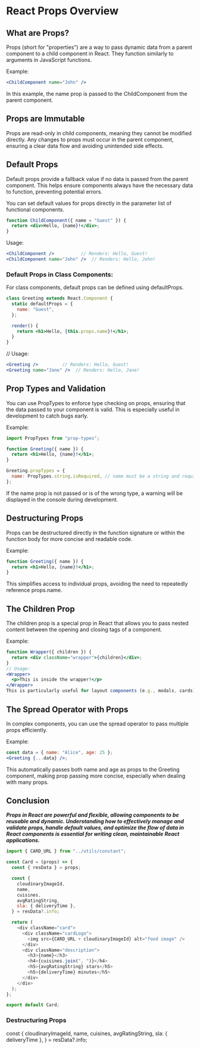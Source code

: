 # React Props Overview

## What are Props?

Props (short for "properties") are a way to pass dynamic data from a parent component to a child component in React. They function similarly to arguments in JavaScript functions.

Example:

```jsx
<ChildComponent name="John" />
```

In this example, the name prop is passed to the ChildComponent from the parent component.

## Props are Immutable

Props are read-only in child components, meaning they cannot be modified directly. Any changes to props must occur in the parent component, ensuring a clear data flow and avoiding unintended side effects.

## Default Props

Default props provide a fallback value if no data is passed from the parent component. This helps ensure components always have the necessary data to function, preventing potential errors.

You can set default values for props directly in the parameter list of functional components.

```jsx
function ChildComponent({ name = "Guest" }) {
  return <div>Hello, {name}!</div>;
}
```

Usage:

```jsx
<ChildComponent />          // Renders: Hello, Guest!
<ChildComponent name="John" />  // Renders: Hello, John!
```

### Default Props in Class Components:

For class components, default props can be defined using defaultProps.

```jsx
class Greeting extends React.Component {
  static defaultProps = {
    name: "Guest",
  };

  render() {
    return <h1>Hello, {this.props.name}!</h1>;
  }
}
```

// Usage:

```jsx
<Greeting />         // Renders: Hello, Guest!
<Greeting name="Jane" />  // Renders: Hello, Jane!
```

## Prop Types and Validation

You can use PropTypes to enforce type checking on props, ensuring that the data passed to your component is valid. This is especially useful in development to catch bugs early.

Example:

```jsx
import PropTypes from "prop-types";

function Greeting({ name }) {
  return <h1>Hello, {name}!</h1>;
}

Greeting.propTypes = {
  name: PropTypes.string.isRequired, // name must be a string and required
};
```

If the name prop is not passed or is of the wrong type, a warning will be displayed in the console during development.

## Destructuring Props

Props can be destructured directly in the function signature or within the function body for more concise and readable code.

Example:

```jsx
function Greeting({ name }) {
  return <h1>Hello, {name}!</h1>;
}
```

This simplifies access to individual props, avoiding the need to repeatedly reference props.name.

## The Children Prop

The children prop is a special prop in React that allows you to pass nested content between the opening and closing tags of a component.

Example:

```jsx
function Wrapper({ children }) {
  return <div className="wrapper">{children}</div>;
}
// Usage:
<Wrapper>
  <p>This is inside the wrapper!</p>
</Wrapper>
This is particularly useful for layout components (e.g., modals, cards) where you want to pass varying content.
```

## The Spread Operator with Props

In complex components, you can use the spread operator to pass multiple props efficiently.

Example:

```jsx
const data = { name: "Alice", age: 25 };
<Greeting {...data} />;
```

This automatically passes both name and age as props to the Greeting component, making prop passing more concise, especially when dealing with many props.

## Conclusion

**_Props in React are powerful and flexible, allowing components to be reusable and dynamic. Understanding how to effectively manage and validate props, handle default values, and optimize the flow of data in React components is essential for writing clean, maintainable React applications._**

```javascript
import { CARD_URL } from "../utils/constant";

const Card = (props) => {
  const { resData } = props;

  const {
    cloudinaryImageId,
    name,
    cuisines,
    avgRatingString,
    sla: { deliveryTime },
  } = resData?.info;

  return (
    <div className="card">
      <div className="cardLogo">
        <img src={CARD_URL + cloudinaryImageId} alt="food image" />
      </div>
      <div className="description">
        <h3>{name}</h3>
        <h4>{cuisines.join(", ")}</h4>
        <h5>{avgRatingString} stars</h5>
        <h5>{deliveryTime} minutes</h5>
      </div>
    </div>
  );
};

export default Card;
```

### Destructuring Props
const {
cloudinaryImageId,
name,
cuisines,
avgRatingString,
sla: { deliveryTime },
} = resData?.info;
